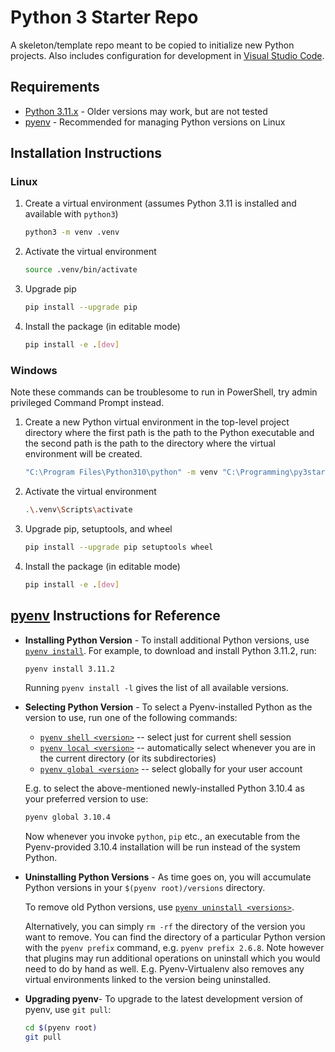 # Python 3 Starter Repo
A skeleton/template repo meant to be copied to initialize new Python projects. Also includes configuration for development in [Visual Studio Code](https://code.visualstudio.com/).

## Requirements
- [Python 3.11.x](https://www.python.org/) - Older versions may work, but are not tested
- [pyenv](https://github.com/pyenv/pyenv#basic-github-checkout) - Recommended for managing Python versions on Linux


## Installation Instructions
### Linux
1. Create a virtual environment (assumes Python 3.11 is installed and available with `python3`)
    
    ```bash
    python3 -m venv .venv
    ```

2. Activate the virtual environment
    
    ```bash
    source .venv/bin/activate
    ```

3. Upgrade pip
    
    ```bash
    pip install --upgrade pip
    ```

4. Install the package (in editable mode)
        
    ```bash
    pip install -e .[dev]
    ```


### Windows
Note these commands can be troublesome to run in PowerShell, try admin privileged Command Prompt instead.
1. Create a new Python virtual environment in the top-level project directory where the first path is the path to the Python executable and the second path is the path to the directory where the virtual environment will be created.
    
    ```bash
    "C:\Program Files\Python310\python" -m venv "C:\Programming\py3starter\.venv"
    ```

2. Activate the virtual environment
    
    ```bash
    .\.venv\Scripts\activate
    ```

3. Upgrade pip, setuptools, and wheel
    
    ```bash
    pip install --upgrade pip setuptools wheel
    ```

4. Install the package (in editable mode)
        
    ```bash
    pip install -e .[dev]
    ```


## [pyenv](https://github.com/pyenv/pyenv) Instructions for Reference
- **Installing Python Version** - To install additional Python versions, use [`pyenv install`](COMMANDS.md#pyenv-install).
    For example, to download and install Python 3.11.2, run:

    ```sh
    pyenv install 3.11.2
    ```

    Running `pyenv install -l` gives the list of all available versions.

- **Selecting Python Version** - To select a Pyenv-installed Python as the version to use, run one of the following commands:

    * [`pyenv shell <version>`](COMMANDS.md#pyenv-shell) -- select just for current shell session
    * [`pyenv local <version>`](COMMANDS.md#pyenv-local) -- automatically select whenever you are in the current directory (or its subdirectories)
    * [`pyenv global <version>`](COMMANDS.md#pyenv-shell) -- select globally for your user account

    E.g. to select the above-mentioned newly-installed Python 3.10.4 as your preferred version to use:

    ~~~bash
    pyenv global 3.10.4
    ~~~

    Now whenever you invoke `python`, `pip` etc., an executable from the Pyenv-provided
    3.10.4 installation will be run instead of the system Python.

- **Uninstalling Python Versions** -  As time goes on, you will accumulate Python versions in your `$(pyenv root)/versions` directory.

    To remove old Python versions, use [`pyenv uninstall <versions>`](COMMANDS.md#pyenv-uninstall).

    Alternatively, you can simply `rm -rf` the directory of the version you want
    to remove. You can find the directory of a particular Python version
    with the `pyenv prefix` command, e.g. `pyenv prefix 2.6.8`.
    Note however that plugins may run additional operations on uninstall
    which you would need to do by hand as well. E.g. Pyenv-Virtualenv also
    removes any virtual environments linked to the version being uninstalled.

- **Upgrading pyenv**- To upgrade to the latest development version of pyenv, use `git pull`:

    ```sh
    cd $(pyenv root)
    git pull
    ```
